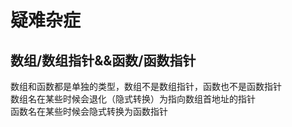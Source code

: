 ---
---

# 疑难杂症

## 数组/数组指针&&函数/函数指针

数组和函数都是单独的类型，数组不是数组指针，函数也不是函数指针  
数组名在某些时候会退化（隐式转换）为指向数组首地址的指针  
函数名在某些时候会隐式转换为函数指针
